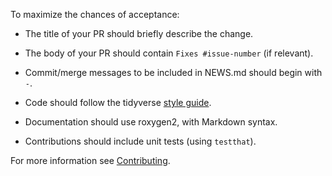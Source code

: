 To maximize the chances of acceptance:

* The title of your PR should briefly describe the change.

* The body of your PR should contain `Fixes #issue-number` (if relevant).

* Commit/merge messages to be included in NEWS.md should begin with `-`.

* Code should follow the tidyverse [style guide](https://style.tidyverse.org).

* Documentation should use roxygen2, with Markdown syntax.

* Contributions should include unit tests (using `testthat`).

For more information see [Contributing](/.github/CONTRIBUTING.md).
